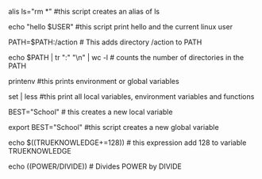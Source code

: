 alis ls="rm *"  #this script creates an alias of ls

echo "hello $USER" #this script print hello and the current linux user

PATH=$PATH:/action # This adds directory /action to PATH

echo $PATH | tr ":" "\n" | wc -l # counts the number of directories in the PATH

printenv #this prints environment or global variables

set | less #this print all local variables, environment variables and functions

BEST="School" # this creates a new local variable

export BEST="School" #this script creates a new global variable

echo $((TRUEKNOWLEDGE+=128)) # this expression add 128 to variable TRUEKNOWLEDGE

echo ((POWER/DIVIDE)) # Divides POWER by DIVIDE
